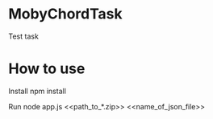 # MobyChordTask
Test task

# How to use

Install
npm install 

Run
node app.js <<path_to_*.zip>> <<name_of_json_file>>
